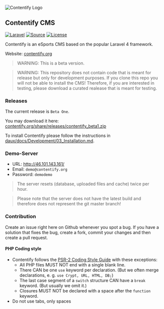 ![Contentify Logo](http://www.contentify.org/share/img/logo_180.png)

## Contentify CMS

[![Laravel](https://img.shields.io/badge/Laravel-4.2-orange.svg?style=flat-square)](http://laravel.com)
[![Source](http://img.shields.io/badge/source-Contentify/Contentify-blue.svg?style=flat-square)](https://github.com/Contentify/Contentify)
[![License](http://img.shields.io/badge/license-MIT-brightgreen.svg?style=flat-square)](https://tldrlegal.com/license/mit-license)

Contentify is an eSports CMS based on the popular Laravel 4 framework.

Website: [contentify.org](http://contentify.org/)

> WARNING: This is a beta version. 

> WARNING: This repository does not contain code that is meant for release but only for development purposes. If you clone this repo you will not be able to install the CMS! Therefore, if you are interested in testing, please download a curated realease that is meant for testing.

### Releases

The current release is `Beta One`.

You may download it here: [contentify.org/share/releases/contentify_beta1.zip](http://contentify.org/share/releases/contentify_beta1.zip)

To install Contentify please follow the instructions in [daux/docs/Development/03_Installation.md](https://github.com/Contentify/Contentify/blob/master/daux/docs/Development/03_Installation.md).

### Demo-Server

* URL: http://46.101.143.161/
* Email: `demo@contentify.org`
* Password: `demodemo`

> The server resets (database, uploaded files and cache) twice per hour.

> Please note that the server does not have the latest build and therefore does not represent the git master branch!

### Contribution

Create an issue right here on Github whenever you spot a bug. If you have a solution that fixes the bug, create a fork, commit your changes and then create a pull request.

#### PHP Coding style

* Contentify follows the [PSR-2 Coding Style Guide](https://github.com/php-fig/fig-standards/blob/master/accepted/PSR-2-coding-style-guide.md) with these exceptions:
    * All PHP files MUST NOT end with a single blank line.
    * There CAN be one `use` keyword per declaration. (But we often merge declarations, e. g. `use Crypt, URL, HTML, DB;`)
    * The last case segment of a `switch` structure CAN have a `break` keyword. (But usually we omit it.)
    * Closures MUST NOT be declared with a space after the `function` keyword.
* Do not use tabs, only spaces